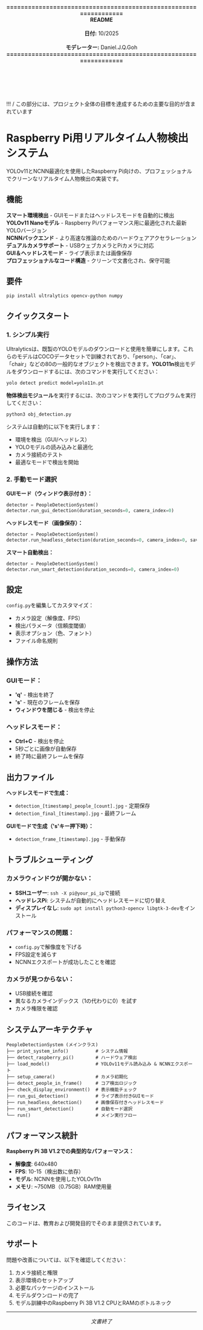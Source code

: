 <p align="center">
<strong>=================================================================</strong><br>
<strong>README</strong><br><br>
<strong>日付:</strong> 10/2025<br><br>
<strong>モデレーター:</strong> Daniel.J.Q.Goh<br>
<strong>=================================================================</strong>
</p>

<br><br><br><br>

!!! / この部分には、プロジェクト全体の目標を達成するための主要な目的が含まれています

# Raspberry Pi用リアルタイム人物検出システム

YOLOv11とNCNN最適化を使用したRaspberry Pi向けの、プロフェッショナルでクリーンなリアルタイム人物検出の実装です。

## 機能

**スマート環境検出** - GUIモードまたはヘッドレスモードを自動的に検出  
**YOLOv11 Nanoモデル** - Raspberry Piパフォーマンス用に最適化された最新YOLOバージョン  
**NCNNバックエンド** - より高速な推論のためのハードウェアアクセラレーション  
**デュアルカメラサポート** - USBウェブカメラとPiカメラに対応  
**GUI＆ヘッドレスモード** - ライブ表示または画像保存  
**プロフェッショナルなコード構造** - クリーンで文書化され、保守可能  

## 要件

```bash
pip install ultralytics opencv-python numpy
```

## クイックスタート

### 1. **シンプル実行**
Ultralyticsは、既製のYOLOモデルのダウンロードと使用を簡単にします。これらのモデルはCOCOデータセットで訓練されており、「person」、「car」、「chair」などの80の一般的なオブジェクトを検出できます。**YOLO11n**検出モデルをダウンロードするには、次のコマンドを実行してください：
```bash
yolo detect predict model=yolo11n.pt
```

<div style="page-break-after: always;"></div>

**物体検出モジュール**を実行するには、次のコマンドを実行してプログラムを実行してください：

```bash
python3 obj_detection.py
```
システムは自動的に以下を実行します：
- 環境を検出（GUI/ヘッドレス）
- YOLOモデルの読み込みと最適化
- カメラ接続のテスト
- 最適なモードで検出を開始

### 2. **手動モード選択**

**GUIモード（ウィンドウ表示付き）：**
```python
detector = PeopleDetectionSystem()
detector.run_gui_detection(duration_seconds=0, camera_index=0)
```

**ヘッドレスモード（画像保存）：**
```python
detector = PeopleDetectionSystem()
detector.run_headless_detection(duration_seconds=0, camera_index=0, save_interval=5)
```

**スマート自動検出：**
```python
detector = PeopleDetectionSystem()
detector.run_smart_detection(duration_seconds=0, camera_index=0)
```

## 設定

`config.py`を編集してカスタマイズ：
- カメラ設定（解像度、FPS）
- 検出パラメータ（信頼度閾値）
- 表示オプション（色、フォント）
- ファイル命名規則

<div style="page-break-after: always;"></div>

## 操作方法

### GUIモード：
- **'q'** - 検出を終了
- **'s'** - 現在のフレームを保存
- **ウィンドウを閉じる** - 検出を停止

### ヘッドレスモード：
- **Ctrl+C** - 検出を停止
- 5秒ごとに画像が自動保存
- 終了時に最終フレームを保存

## 出力ファイル

**ヘッドレスモードで生成：**
- `detection_[timestamp]_people_[count].jpg` - 定期保存
- `detection_final_[timestamp].jpg` - 最終フレーム

**GUIモードで生成（'s'キー押下時）：**
- `detection_frame_[timestamp].jpg` - 手動保存

## トラブルシューティング

### カメラウィンドウが開かない：
- **SSHユーザー**: `ssh -X pi@your_pi_ip`で接続
- **ヘッドレスPi**: システムが自動的にヘッドレスモードに切り替え
- **ディスプレイなし**: `sudo apt install python3-opencv libgtk-3-dev`をインストール

### パフォーマンスの問題：
- `config.py`で解像度を下げる
- FPS設定を減らす
- NCNNエクスポートが成功したことを確認

### カメラが見つからない：
- USB接続を確認
- 異なるカメラインデックス（1の代わりに0）を試す
- カメラ権限を確認

<div style="page-break-after: always;"></div>

## システムアーキテクチャ

```
PeopleDetectionSystem (メインクラス)
├── print_system_info()          # システム情報
├── detect_raspberry_pi()        # ハードウェア検出
├── load_model()                 # YOLOv11モデル読み込み & NCNNエクスポート
├── setup_camera()               # カメラ初期化
├── detect_people_in_frame()     # コア検出ロジック
├── check_display_environment()  # 表示機能チェック
├── run_gui_detection()          # ライブ表示付きGUIモード
├── run_headless_detection()     # 画像保存付きヘッドレスモード
├── run_smart_detection()        # 自動モード選択
└── run()                        # メイン実行フロー
```

## パフォーマンス統計

**Raspberry Pi 3B V1.2での典型的なパフォーマンス：**
- **解像度**: 640x480
- **FPS**: 10-15（検出数に依存）
- **モデル**: NCNNを使用したYOLOv11n
- **メモリ**: ~750MB（0.75GB）RAM使用量

## ライセンス

このコードは、教育および開発目的でそのまま提供されています。

## サポート

問題や改善については、以下を確認してください：
1. カメラ接続と権限
2. 表示環境のセットアップ
3. 必要なパッケージのインストール
4. モデルダウンロードの完了
5. モデル訓練中のRaspberry Pi 3B V1.2 CPUとRAMのボトルネック

---

<p align="center">
<em>文書終了</em>
</p>